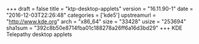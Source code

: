 +++
draft = false
title = "ktp-desktop-applets"
version = "16.11.90-1"
date = "2016-12-03T22:26:48"
categories = ['kde5']
upstreamurl = "http://www.kde.org"
arch = "x86_64"
size = "33428"
usize = "253694"
sha1sum = "392c8b50e8714fba01c188278a26ff6a16d3bd29"
+++
KDE Telepathy desktop applets